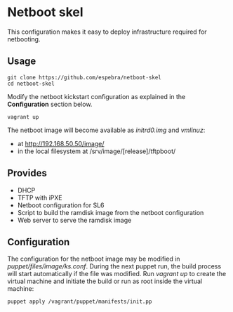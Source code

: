 Netboot skel
============

This configuration makes it easy to deploy infrastructure required for 
netbooting.

Usage
-----

    git clone https://github.com/espebra/netboot-skel
    cd netboot-skel

Modify the netboot kickstart configuration as explained in the **Configuration** section below.

    vagrant up

The netboot image will become available as *initrd0.img* and *vmlinuz*:

* at http://192.168.50.50/image/
* in the local filesystem at /srv/image/[release]/tftpboot/

Provides
--------

* DHCP
* TFTP with iPXE
* Netboot configuration for SL6
* Script to build the ramdisk image from the netboot configuration
* Web server to serve the ramdisk image

Configuration
-------------

The configuration for the netboot image may be modified in *puppet/files/image/ks.conf*. During the next puppet run, the build process will start automatically if the file was modified. Run *vagrant up* to create the virtual machine and initiate the build or run as root inside the virtual machine:

    puppet apply /vagrant/puppet/manifests/init.pp

